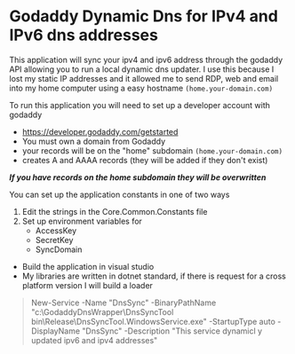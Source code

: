 # Godaddy Dynamic Dns for IPv4 and IPv6 dns addresses

This application will sync your ipv4 and ipv6 address through the godaddy API allowing you to run a local dynamic dns updater.  I use this because I lost my static IP addresses and it allowed me to send RDP, web and email into my home computer using a easy hostname ``` (home.your-domain.com) ```

To run this application you will need to set up a developer account with godaddy
 - https://developer.godaddy.com/getstarted
 - You must own a domain from Godaddy
 - your records will be on the "home" subdomain ``` (home.your-domain.com) ```
 - creates A and AAAA records (they will be added if they don't exist)

 ***If you have records on the home subdomain they will be overwritten***

You can set up the application constants in one of two ways
 1) Edit the strings in the Core.Common.Constants file
 2) Set up environment variables for
    - AccessKey
    - SecretKey
    - SyncDomain

 - Build the application in visual studio
 - My libraries are written in dotnet standard, if there is request for a cross platform version I will build a loader

>New-Service -Name "DnsSync" -BinaryPathName "c:\GodaddyDnsWrapper\DnsSyncTool\
bin\Release\DnsSyncTool.WindowsService.exe" -StartupType auto -DisplayName "DnsSync" -Description "This service dynamicl
y updated ipv6 and ipv4 addresses"